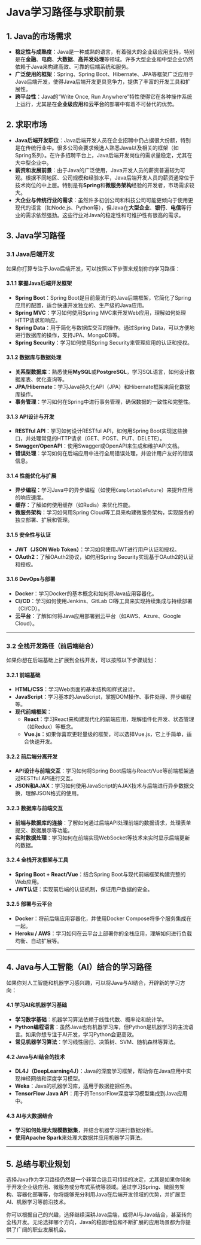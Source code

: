 # Java学习路径与求职前景

## 1. **Java的市场需求**
- **稳定性与成熟度**：Java是一种成熟的语言，有着强大的企业级应用支持，特别是在**金融**、**电商**、**大数据**、**高并发处理**等领域。许多大型企业和中型企业仍然依赖于Java来构建高效、可靠的后端系统和服务。
- **广泛使用的框架**：Spring、Spring Boot、Hibernate、JPA等框架广泛应用于Java后端开发，使得Java后端开发更具竞争力，提供了丰富的开发工具和扩展性。
- **跨平台性**：Java的“Write Once, Run Anywhere”特性使得它在各种操作系统上运行，尤其是在**企业级应用**和**云平台**的部署中有着不可替代的优势。

## 2. **求职市场**
- **Java后端开发职位**：Java后端开发人员在企业招聘中仍占据很大份额，特别是在传统行业中。很多公司会要求候选人熟悉Java以及相关的框架（如Spring系列）。在许多招聘平台上，Java后端开发岗位的需求量稳定，尤其在大中型企业中。
- **薪资和发展前景**：由于Java的广泛使用，Java开发人员的薪资普遍较为可观。根据不同地区、公司规模和经验水平，Java后端开发人员的薪资通常位于技术岗位的中上层。特别是有**Spring**和**微服务架构**经验的开发者，市场需求较大。
- **大企业与传统行业的需求**：虽然许多初创公司和科技公司可能更倾向于使用更现代的语言（如Node.js、Python等），但Java在**大型企业**、**银行**、**电信**等行业的需求依然强劲。这些行业对Java的稳定性和可维护性有很高的需求。

## 3. **Java学习路径**
### 3.1 **Java后端开发**
如果你打算专注于Java后端开发，可以按照以下步骤来规划你的学习路径：

#### 3.1.1 **掌握Java后端开发框架**
   - **Spring Boot**：Spring Boot是目前最流行的Java后端框架，它简化了Spring应用的配置，适合快速开发独立的、生产级的Java应用。
   - **Spring MVC**：学习如何使用Spring MVC来开发Web应用，理解如何处理HTTP请求和响应。
   - **Spring Data**：用于简化与数据库交互的操作。通过Spring Data，可以方便地进行数据库的操作，支持JPA、MongoDB等。
   - **Spring Security**：学习如何使用Spring Security来管理应用的认证和授权。

#### 3.1.2 **数据库与数据处理**
   - **关系型数据库**：熟悉使用**MySQL**或**PostgreSQL**，学习SQL语言，如何设计数据库表、优化查询等。
   - **JPA/Hibernate**：学习Java持久化API（JPA）和Hibernate框架来简化数据库操作。
   - **事务管理**：学习如何在Spring中进行事务管理，确保数据的一致性和完整性。

#### 3.1.3 **API设计与开发**
   - **RESTful API**：学习如何设计RESTful API，如何用Spring Boot实现这些接口，并处理常见的HTTP请求（GET、POST、PUT、DELETE）。
   - **Swagger/OpenAPI**：使用Swagger或OpenAPI来生成和维护API文档。
   - **错误处理**：学习如何在后端应用中进行全局错误处理，并设计用户友好的错误信息。

#### 3.1.4 **性能优化与扩展**
   - **异步编程**：学习Java中的异步编程（如使用`CompletableFuture`）来提升应用的响应速度。
   - **缓存**：了解如何使用缓存（如Redis）来优化性能。
   - **微服务架构**：学习如何用Spring Cloud等工具来构建微服务架构，实现服务的独立部署、扩展和管理。

#### 3.1.5 **安全性与认证**
   - **JWT（JSON Web Token）**：学习如何使用JWT进行用户认证和授权。
   - **OAuth2**：了解OAuth2协议，如何用Spring Security实现基于OAuth2的认证和授权。

#### 3.1.6 **DevOps与部署**
   - **Docker**：学习Docker的基本概念和如何将Java应用容器化。
   - **CI/CD**：学习如何使用Jenkins、GitLab CI等工具来实现持续集成与持续部署（CI/CD）。
   - **云平台**：了解如何将Java应用部署到云平台（如AWS、Azure、Google Cloud）。

---

### 3.2 **全栈开发路径（前后端结合）**
如果你想在后端基础上扩展到全栈开发，可以按照以下步骤规划：

#### 3.2.1 **前端基础**
   - **HTML/CSS**：学习Web页面的基本结构和样式设计。
   - **JavaScript**：学习基本的JavaScript，掌握DOM操作、事件处理、异步编程等。
   - **现代前端框架**：
     - **React**：学习React来构建现代化的前端应用，理解组件化开发、状态管理（如Redux）等概念。
     - **Vue.js**：如果你喜欢更轻量级的框架，可以选择Vue.js，它上手简单，适合快速开发。

#### 3.2.2 **前后端分离开发**
   - **API设计与前端交互**：学习如何将Spring Boot后端与React/Vue等前端框架通过RESTful API进行交互。
   - **JSON和AJAX**：学习如何使用JavaScript的AJAX技术与后端进行异步数据交换，理解JSON格式的使用。

#### 3.2.3 **数据库与前端交互**
   - **前端与数据库的连接**：了解如何通过后端API处理前端的数据请求，处理表单提交、数据展示等功能。
   - **实时数据处理**：学习如何在前端实现WebSocket等技术来实时显示后端更新的数据。

#### 3.2.4 **全栈开发框架与工具**
   - **Spring Boot + React/Vue**：结合Spring Boot与现代前端框架构建完整的Web应用。
   - **JWT认证**：实现前后端的认证机制，保证用户数据的安全。

#### 3.2.5 **部署与云平台**
   - **Docker**：将前后端应用容器化，并使用Docker Compose将多个服务集成在一起。
   - **Heroku / AWS**：学习如何在云平台上部署你的全栈应用，理解如何进行负载均衡、自动扩展等。

---

## 4. **Java与人工智能（AI）结合的学习路径**
如果你对人工智能和机器学习感兴趣，可以将Java与AI结合，开辟新的学习方向：

#### 4.1 **学习AI和机器学习基础**
   - **学习数学基础**：机器学习算法依赖于线性代数、概率论和统计学。
   - **Python编程语言**：虽然Java也有机器学习库，但Python是机器学习的主流语言。如果你想专注于AI开发，学习Python会更高效。
   - **常见机器学习算法**：学习线性回归、决策树、SVM、随机森林等算法。

#### 4.2 **Java与AI结合的技术**
   - **DL4J（DeepLearning4J）**：Java的深度学习框架，帮助你在Java应用中实现神经网络和深度学习模型。
   - **Weka**：Java的机器学习库，适用于数据挖掘任务。
   - **TensorFlow Java API**：用于将TensorFlow深度学习模型集成到Java应用中。

#### 4.3 **AI与大数据结合**
   - **学习如何处理大规模数据集**，并结合机器学习进行数据分析。
   - **使用Apache Spark**来处理大数据并应用机器学习算法。

---

## 5. **总结与职业规划**
选择Java作为学习路径仍然是一个非常合适且可持续的决定，尤其是如果你倾向于开发企业级应用、微服务或分布式系统等领域。通过学习Spring、微服务架构、容器化部署等，你将能够充分利用Java在后端开发领域的优势，并扩展至AI、机器学习等前沿技术。

你可以根据自己的兴趣，选择继续深耕Java后端，或将AI与Java结合，甚至转向全栈开发。无论选择哪个方向，Java的稳固地位和不断扩展的应用场景都为你提供了广阔的职业发展机会。

---
